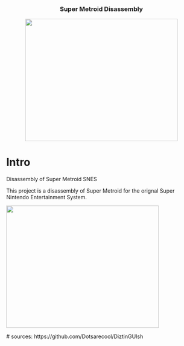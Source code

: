 <h3 align="center">Super Metroid Disassembly</h3>
<p align="center"><img src="https://i.imgur.com/z9liSt6.png" width="404" height="324"> </p>

# Intro

Disassembly of Super Metroid SNES

This project is a disassembly of Super Metroid for the orignal Super Nintendo Entertainment System.

<p><img src="https://i.imgur.com/z9liSt6.png" width="404" height="324"> </p>
# sources:
https://github.com/Dotsarecool/DiztinGUIsh
